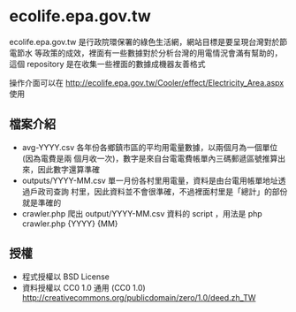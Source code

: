 ecolife.epa.gov.tw
==================

ecolife.epa.gov.tw 是行政院環保署的綠色生活網，網站目標是要呈現台灣對於節電節水
等政策的成效，裡面有一些數據對於分析台灣的用電情況會滿有幫助的，這個 repository
是在收集一些裡面的數據成機器友善格式

操作介面可以在 http://ecolife.epa.gov.tw/Cooler/effect/Electricity_Area.aspx 使用

檔案介紹
--------
* avg-YYYY.csv 各年份各鄉鎮市區的平均用電量數據，以兩個月為一個單位(因為電費是兩
個月收一次)，數字是來自台電電費帳單內三碼郵遞區號推算出來，因此數字還算準確
* outputs/YYYY-MM.csv 單一月份各村里用電量，資料是由台電用帳單地址透過戶政司查詢
村里，因此資料並不會很準確，不過裡面村里是「總計」的部份就是準確的
* crawler.php 爬出 output/YYYY-MM.csv 資料的 script ，用法是 php crawler.php {YYYY} {MM}

授權
----
* 程式授權以 BSD License
* 資料授權以 CC0 1.0 通用 (CC0 1.0)
http://creativecommons.org/publicdomain/zero/1.0/deed.zh_TW
